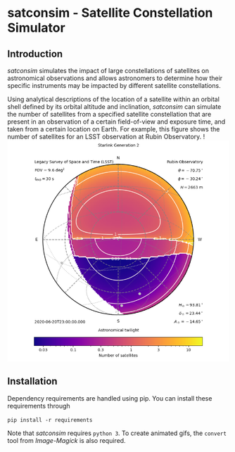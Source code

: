 # satconsim - Satellite Constellation Simulator

## Introduction
_satconsim_ simulates the impact of large constellations of satellites on astronomical observations and allows astronomers to determine how their specific instruments may be impacted by different satellite constellations.

Using analytical descriptions of the location of a satellite within an orbital shell defined by its orbital altitude and inclination, _satconsim_ can simulate the number of satellites from a specified satellite constellation that are present in an observation of a certain field-of-view and exposure time, and taken from a certain location on Earth. For example, this figure shows the number of satellites for an LSST observation at Rubin Observatory.
!![Example all sky plot](https://raw.githubusercontent.com/cbassa/satconsim/master/examples/example_allsky_plot.png)

## Installation
Dependency requirements are handled using pip. You can install these requirements through

`pip install -r requirements`

Note that _satconsim_ requires `python 3`. To create animated gifs, the `convert` tool from *Image-Magick* is also required.
